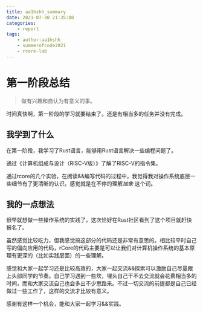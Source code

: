 ```yaml
---
title: aa1hshh_summary
date: 2021-07-30 21:35:08
categories:
	- report
tags:
	- author:aa1hshh
	- summerofcode2021
	- rcore-lab
---
```


# 第一阶段总结

<!-- more -->

> 做有兴趣和自认为有意义的事。

时间真快啊，第一阶段的学习就要结束了。还是有相当多的任务并没有完成。

## 我学到了什么

在第一阶段，我学习了Rust语言，能够用Rust语言解决一些编程问题了。

通过《计算机组成与设计（RISC-V版）》了解了RISC-V的指令集。

通过rcore的几个实验，在阅读&&编写代码的过程中，我觉得我对操作系统底层一些细节有了更清晰的认识。感觉就是在不停的理解*抽象* 这个词。

## 我的一点想法

很早就想做一些操作系统的实践了，这次恰好在Rust社区看到了这个项目就赶快报名了。

虽然感觉比较吃力，但我感觉搞这部分的代码还是非常有意思的。相比较平时自己写的偏向应用的代码，rCore的代码主要是可以让我们对计算机操作系统的基本原理有更深的（比如实践层面）的一些理解。

感觉和大家一起学习还是比较高效的，大家一起交流&&探索可以激励自己尽量跟上头部同学的节奏。自己学习遇到一些坎，埋头自己干不去交流就会花费相当多的时间，而和大家交流自己也会多出不少思路来。不过一切交流的前提都是自己已经做过一些工作了，这样的交流才比较有意义。

感谢有这样一个机会，能和大家一起学习&&实践。 ​​

